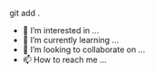 git add .



- 👀 I’m interested in ...
- 🌱 I’m currently learning ...
- 💞️ I’m looking to collaborate on ...
- 📫 How to reach me ...

<!---
selamadmassu/selamadmassu is a ✨ special ✨ repository because its `README.md` (this file) appears on your GitHub profile.
You can click the Preview link to take a look at your changes.
--->
